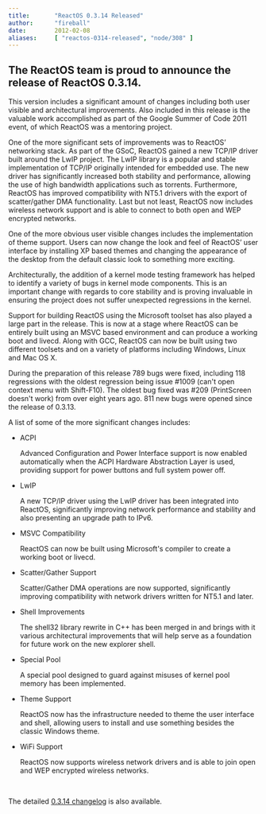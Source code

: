 ```yaml
---
title:       "ReactOS 0.3.14 Released"
author:      "fireball"
date:        2012-02-08
aliases:     [ "reactos-0314-released", "node/308" ]
---
```


<h2>The ReactOS team is proud to announce the release of ReactOS 0.3.14.</h2>
<p>This version includes a significant amount of changes including both user visible and architectural improvements. Also included in this release is the valuable work accomplished as part of the Google Summer of Code 2011 event, of which ReactOS was a mentoring project.

<p>One of the more significant sets of improvements was to ReactOS’ networking stack. As part of the GSoC, ReactOS gained a new TCP/IP driver built around the LwIP project. The LwIP library is a popular and stable implementation of TCP/IP originally intended for embedded use.  The new driver has significantly increased both stability and performance, allowing the use of high bandwidth applications such as torrents. Furthermore, ReactOS has improved compatibility with NT5.1 drivers with the export of scatter/gather DMA functionality. Last but not least, ReactOS now includes wireless network support and is able to connect to both open and WEP encrypted networks.</p>

<p>One of the more obvious user visible changes includes the implementation of theme support. Users can now change the look and feel of ReactOS’ user interface by installing XP based themes and changing the appearance of the desktop from the default classic look to something more exciting.</p>

<p>Architecturally, the addition of a kernel mode testing framework has helped to identify a variety of bugs in kernel mode components. This is an important change with regards to core stability and is proving invaluable in ensuring the project does not suffer unexpected regressions in the kernel.</p>

<p>Support for building ReactOS using the Microsoft toolset has also played a large part in the release. This is now at a stage where ReactOS can be entirely built using an MSVC based environment and can produce a working boot and livecd. Along with GCC, ReactOS can now be built using two different toolsets and on a variety of platforms including Windows, Linux and Mac OS X.</p>

<p>During the preparation of this release 789 bugs were fixed, including 118 regressions with the oldest regression being issue #1009 (can't open context menu with Shift-F10). The oldest bug fixed was #209 (PrintScreen doesn't work) from over eight years ago. 811 new bugs were opened since the release of 0.3.13.</p>

<p>A list of some of the more significant changes includes:</p>
<ul>

<li><p>ACPI</p>
Advanced Configuration and Power Interface support is now enabled automatically when the ACPI Hardware Abstraction Layer is used, providing support for power buttons and full system power off.</li>

<li><p>LwIP</p>
A new TCP/IP driver using the LwIP driver has been integrated into ReactOS, significantly improving network performance and stability and also presenting an upgrade path to IPv6.</li>

<li><p>MSVC Compatibility</p>
ReactOS can now be built using Microsoft's compiler to create a working boot or livecd.</li>

<li><p>Scatter/Gather Support</p>
Scatter/Gather DMA operations are now supported, significantly improving compatibility with network drivers written for NT5.1 and later.</li>

<li><p>Shell Improvements</p>
The shell32 library rewrite in C++ has been  merged in and brings with it various architectural improvements that will help serve as a foundation for future work on the new explorer shell.</li>

<li><p>Special Pool</p>
A special pool designed to guard against misuses of kernel pool memory has been implemented.</li>

<li><p>Theme Support</p>
ReactOS now has the infrastructure needed to theme the user interface and shell, allowing users to install and use something besides the classic Windows theme.</li>

<li><p>WiFi Support</p>
ReactOS now supports wireless network drivers and is able to join open and WEP encrypted wireless networks.</li>
</ul>

<br />
<p>The detailed <a href="../wiki/index.php/ChangeLog-0.3.14">0.3.14 changelog</a> is also available. </p>
